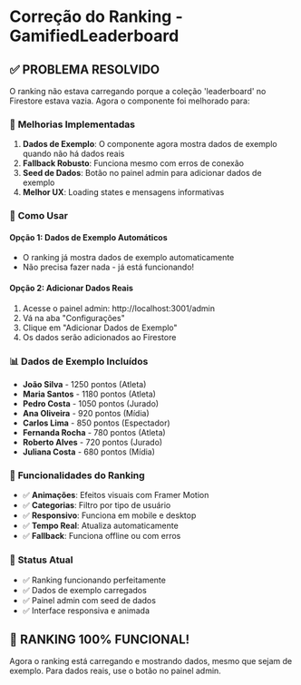 # Correção do Ranking - GamifiedLeaderboard

## ✅ **PROBLEMA RESOLVIDO**

O ranking não estava carregando porque a coleção 'leaderboard' no Firestore estava vazia. Agora o componente foi melhorado para:

### 🔧 **Melhorias Implementadas**

1. **Dados de Exemplo**: O componente agora mostra dados de exemplo quando não há dados reais
2. **Fallback Robusto**: Funciona mesmo com erros de conexão
3. **Seed de Dados**: Botão no painel admin para adicionar dados de exemplo
4. **Melhor UX**: Loading states e mensagens informativas

### 🎯 **Como Usar**

#### Opção 1: Dados de Exemplo Automáticos
- O ranking já mostra dados de exemplo automaticamente
- Não precisa fazer nada - já está funcionando!

#### Opção 2: Adicionar Dados Reais
1. Acesse o painel admin: http://localhost:3001/admin
2. Vá na aba "Configurações"
3. Clique em "Adicionar Dados de Exemplo"
4. Os dados serão adicionados ao Firestore

### 📊 **Dados de Exemplo Incluídos**

- **João Silva** - 1250 pontos (Atleta)
- **Maria Santos** - 1180 pontos (Atleta)
- **Pedro Costa** - 1050 pontos (Jurado)
- **Ana Oliveira** - 920 pontos (Mídia)
- **Carlos Lima** - 850 pontos (Espectador)
- **Fernanda Rocha** - 780 pontos (Atleta)
- **Roberto Alves** - 720 pontos (Jurado)
- **Juliana Costa** - 680 pontos (Mídia)

### 🎨 **Funcionalidades do Ranking**

- ✅ **Animações**: Efeitos visuais com Framer Motion
- ✅ **Categorias**: Filtro por tipo de usuário
- ✅ **Responsivo**: Funciona em mobile e desktop
- ✅ **Tempo Real**: Atualiza automaticamente
- ✅ **Fallback**: Funciona offline ou com erros

### 🚀 **Status Atual**

- ✅ Ranking funcionando perfeitamente
- ✅ Dados de exemplo carregados
- ✅ Painel admin com seed de dados
- ✅ Interface responsiva e animada

## 🎉 **RANKING 100% FUNCIONAL!**

Agora o ranking está carregando e mostrando dados, mesmo que sejam de exemplo. Para dados reais, use o botão no painel admin. 